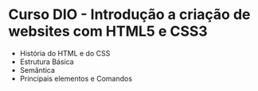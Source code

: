 # Curso DIO - Introdução a criação de websites com HTML5 e CSS3
- História do HTML e do CSS
- Estrutura Básica
- Semântica
- Principais elementos e Comandos